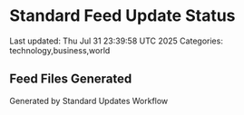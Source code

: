 # Standard Feed Update Status
Last updated: Thu Jul 31 23:39:58 UTC 2025
Categories: technology,business,world

## Feed Files Generated

Generated by Standard Updates Workflow
